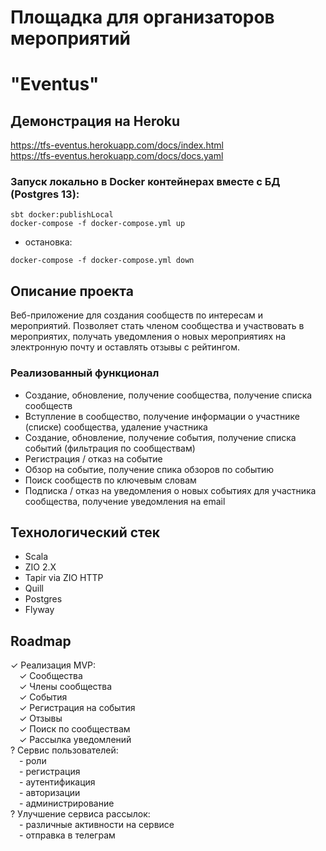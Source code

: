 # Площадка для организаторов мероприятий
# "Eventus"

## Демонстрация на Heroku
https://tfs-eventus.herokuapp.com/docs/index.html <br>
https://tfs-eventus.herokuapp.com/docs/docs.yaml <br>

### Запуск локально в Docker контейнерах вместе с БД (Postgres 13):
```
sbt docker:publishLocal
docker-compose -f docker-compose.yml up
```
- остановка:
```
docker-compose -f docker-compose.yml down
```

## Описание проекта

Веб-приложение для создания сообществ по интересам и мероприятий. 
Позволяет стать членом сообщества и участвовать в мероприятих, 
получать уведомления о новых мероприятиях на электронную почту и оставлять отзывы с рейтингом.

### Реализованный функционал

- Создание, обновление, получение сообщества, получение списка сообществ
- Вступление в сообщество, получение информации о участнике (списке) сообщества, удаление участника
- Создание, обновление, получение события, получение списка событий (фильтрация по сообществам)
- Регистрация / отказ на событие
- Обзор на событие, получение спика обзоров по событию
- Поиск сообществ по ключевым словам
- Подписка / отказ на уведомления о новых событиях для участника сообщества, получение уведомления на email 

## Технологический стек

- Scala
- ZIO 2.X
- Tapir via ZIO HTTP
- Quill 
- Postgres
- Flyway

## Roadmap

✓ Реализация MVP: <br>
&emsp;✓ Сообщества<br>
&emsp;✓ Члены сообщества<br>
&emsp;✓ События<br>
&emsp;✓ Регистрация на события<br>
&emsp;✓ Отзывы<br>
&emsp;✓ Поиск по сообществам<br>
&emsp;✓ Рассылка уведомлений<br>
? Сервис пользователей:<br>
&emsp;- роли<br>
&emsp;- регистрация<br>
&emsp;- аутентификация<br>
&emsp;- авторизации<br>
&emsp;- администрирование<br>
? Улучшение сервиса рассылок:<br>
&emsp;- различные активности на сервисе<br>
&emsp;- отправка в телеграм<br>